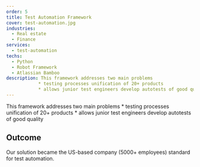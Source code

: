 ```yaml
---
order: 5
title: Test Automation Framework
cover: test-automation.jpg
industries:
  - Real estate
  - Finance 
services:
  - test-automation
techs:
  - Python
  - Robot Framework
  - Atlassian Bamboo
description: This framework addresses two main problems
            * testing processes unification of 20+ products
            * allows junior test engineers develop autotests of good quality
---
```

This framework addresses two main problems
            * testing processes unification of 20+ products
            * allows junior test engineers develop autotests of good quality

## Outcome

Our solution became the US-based company (5000+ employees) standard for test automation.